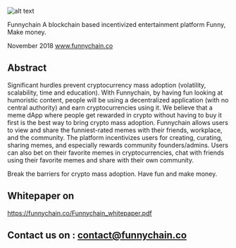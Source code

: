 ![alt text](https://alpha.funnychain.co/android-chrome-192x192.png)

Funnychain
A blockchain based incentivized entertainment platform
Funny, Make money.

November 2018
www.funnychain.co

## Abstract

Significant hurdles prevent cryptocurrency mass adoption (volatility, scalability, time and education). With Funnychain, by having fun looking at humoristic content, people will be using a decentralized application (with no central authority) and earn cryptocurrencies using it.
We believe that a meme dApp where people get rewarded in crypto without having to buy it first is the best way to bring crypto mass adoption.
Funnychain allows users to view and share the funniest-rated memes with their friends, workplace, and the community. The platform incentivizes users for creating, curating, sharing memes, and especially rewards community founders/admins. Users can also bet on their favorite memes in cryptocurrencies, chat with friends using their favorite memes and share with their own community. 

Break the barriers for crypto mass adoption. 
Have fun and make money.

## Whitepaper on 
https://funnychain.co/Funnychain_whitepaper.pdf

## Contact us on : contact@funnychain.co
